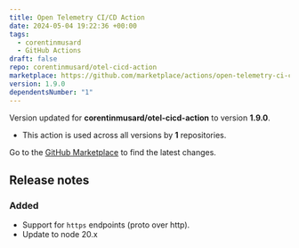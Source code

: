 ```yaml
---
title: Open Telemetry CI/CD Action
date: 2024-05-04 19:22:36 +00:00
tags:
  - corentinmusard
  - GitHub Actions
draft: false
repo: corentinmusard/otel-cicd-action
marketplace: https://github.com/marketplace/actions/open-telemetry-ci-cd-action
version: 1.9.0
dependentsNumber: "1"
---
```



Version updated for **corentinmusard/otel-cicd-action** to version **1.9.0**.
- This action is used across all versions by **1** repositories.

Go to the [GitHub Marketplace](https://github.com/marketplace/actions/open-telemetry-ci-cd-action) to find the latest changes.

## Release notes

### Added

- Support for `https` endpoints (proto over http).
- Update to node 20.x

[unreleased]: https://github.com/corentinmusard/otel-cicd-action/compare/v1.9.0...HEAD
[1.9.0]: https://github.com/corentinmusard/otel-cicd-action/releases/tag/v1.9.0

